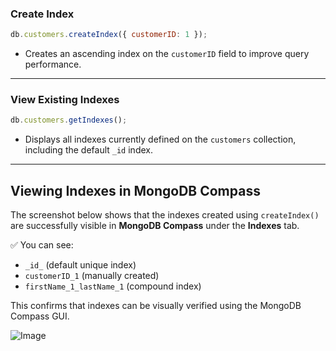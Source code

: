 
### Create Index
```javascript
db.customers.createIndex({ customerID: 1 });
```
 - Creates an ascending index on the `customerID` field to improve query performance.

---

### View Existing Indexes
```javascript
db.customers.getIndexes();
```
 - Displays all indexes currently defined on the `customers` collection, including the default `_id` index.

---

## Viewing Indexes in MongoDB Compass

The screenshot below shows that the indexes created using `createIndex()` are successfully visible in **MongoDB Compass** under the **Indexes** tab.

✅ You can see:
- `_id_` (default unique index)
- `customerID_1` (manually created)
- `firstName_1_lastName_1` (compound index)

This confirms that indexes can be visually verified using the MongoDB Compass GUI.

![Image](https://github.com/user-attachments/assets/6e4fbc40-7d67-4ac6-801c-de7bf420c1b1)



